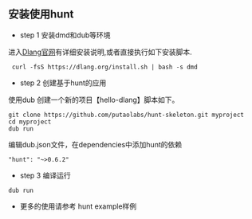 ## 安装使用hunt
* step 1 安装dmd和dub等环境

进入[Dlang官网](http://dlang.org/download.html)有详细安装说明,或者直接执行如下安装脚本.

` curl -fsS https://dlang.org/install.sh | bash -s dmd`

* step 2 创建基于hunt的应用

使用dub 创建一个新的项目【hello-dlang】脚本如下。
```
git clone https://github.com/putaolabs/hunt-skeleton.git myproject
cd myproject
dub run
```
编辑dub.json文件，在dependencies中添加hunt的依赖
```
"hunt": "~>0.6.2"
```

* step 3 编译运行 

```
dub run
```

* 更多的使用请参考 hunt example样例


